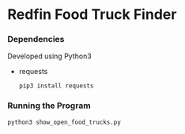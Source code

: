 # Redfin Food Truck Finder

### Dependencies

Developed using Python3

* requests

	`pip3 install requests`


### Running the Program
	
	python3 show_open_food_trucks.py


